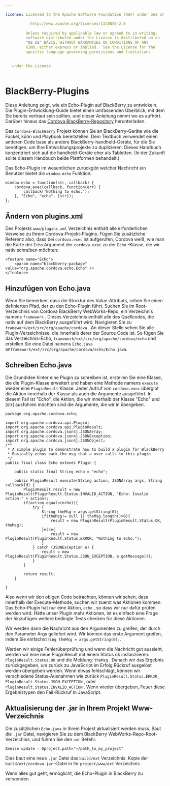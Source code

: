 ```yaml
---

license: Licensed to the Apache Software Foundation (ASF) under one or more contributor license agreements. See the NOTICE file distributed with this work for additional information regarding copyright ownership. The ASF licenses this file to you under the Apache License, Version 2.0 (the "License"); you may not use this file except in compliance with the License. You may obtain a copy of the License at

           http://www.apache.org/licenses/LICENSE-2.0
    
         Unless required by applicable law or agreed to in writing,
         software distributed under the License is distributed on an
         "AS IS" BASIS, WITHOUT WARRANTIES OR CONDITIONS OF ANY
         KIND, either express or implied.  See the License for the
         specific language governing permissions and limitations
    

   under the License.
---
```


# BlackBerry-Plugins

Diese Anleitung zeigt, wie ein Echo-Plugin auf BlackBerry zu entwickeln. Die Plugin-Entwicklung-Guide bietet einen umfassenden Überblick, mit dem Sie bereits vertraut sein sollten, und dieser Anleitung nimmt wo es aufhört. Darüber hinaus das [Cordova BlackBerry-Repository][1] herunterladen.

 [1]: https://git-wip-us.apache.org/repos/asf?p=cordova-blackberry-webworks.git;a=summary

Das `Cordova-BlackBerry` Projekt können Sie an BlackBerry-Geräte wie die Fackel, kühn und Playbook bereitstellen. Dem Textbuch verwendet einen anderen Code base als andere BlackBerry-handheld-Geräte, für die Sie benötigen, um Ihre Entwicklungsprojekte zu duplizieren. Dieses Handbuch konzentriert sich auf die handheld-Geräte eher als Tabletten. (In der Zukunft sollte diesem Handbuch beide Plattformen behandelt.)

Das Echo-Plugin im wesentlichen zurückgibt welcher Nachricht ein Benutzer bietet die `window.echo` Funktion:

    window.echo = function(str, callback) {
        cordova.exec(callback, function(err) {
            callback('Nothing to echo.');
        }, "Echo", "echo", [str]);
    };
    

## Ändern von plugins.xml

Des Projekts `www/plugins.xml` Verzeichnis enthält alle erforderlichen Verweise zu Ihrem Cordova-Projekt-Plugins. Fügen Sie zusätzliche Referenz also, dass bei `cordova.exec` ist aufgerufen, Cordova weiß, wie man die Karte der `Echo` Argument der `cordova.exec` zu der `Echo` -Klasse, die wir nativ schreiben möchten:

    <feature name="Echo">
        <param name="blackberry-package" value="org.apache.cordova.echo.Echo" />
    </feature>
    

## Hinzufügen von Echo.java

Wenn Sie bemerken, dass die Struktur des Value-Attributs, sehen Sie einen definierten Pfad, der zu den Echo-Plugin führt. Suchen Sie im Root-Verzeichnis von Cordova BlackBerry WebWorks-Repo, ein Verzeichnis namens `framework` . Dieses Verzeichnis enthält alle des Quellcodes, die nativ auf dem BlackBerry ausgeführt wird. Navigieren Sie zu `framework/ext/src/org/apache/cordova` . An dieser Stelle sehen Sie alle Plugin-Verzeichnisse, die innerhalb derer der Source Code ist. So fügen Sie das Verzeichnis-Echo, `framework/ext/src/org/apache/cordova/echo` und erstellen Sie eine Datei namens `Echo.java` an`framework/ext/src/org/apache/cordova/echo/Echo.java`.

## Schreiben Echo.java

Die Grundidee hinter eine Plugin zu schreiben ist, erstellen Sie eine Klasse, die die Plugin-Klasse erweitert und haben eine Methode namens `execute` wieder eine `PluginResult` Klasse. Jeder Aufruf von `cordova.exec` übergibt die Aktion innerhalb der Klasse als auch die Argumente ausgeführt. In diesem Fall ist "Echo", die Aktion, die wir innerhalb der Klasse "Echo" und [str] ausführen möchten sind die Argumente, die wir in übergeben.

    package org.apache.cordova.echo;
    
    import org.apache.cordova.api.Plugin;
    import org.apache.cordova.api.PluginResult;
    import org.apache.cordova.json4j.JSONArray;
    import org.apache.cordova.json4j.JSONException;
    import org.apache.cordova.json4j.JSONObject;
    /**
     * A simple plugin to demonstrate how to build a plugin for BlackBerry
     * Basically echos back the msg that a user calls to this plugin
     */
    public final class Echo extends Plugin {
    
        public static final String echo = "echo";
    
        public PluginResult execute(String action, JSONArray args, String callbackId) {
            PluginResult result = new PluginResult(PluginResult.Status.INVALID_ACTION, "Echo: Invalid action:" + action);
            if(action.equals(echo)){
                try {
                    String theMsg = args.getString(0);
                    if(theMsg!= null || theMsg.length()>0){
                        result = new PluginResult(PluginResult.Status.OK, theMsg);
                    }else{
                        result = new PluginResult(PluginResult.Status.ERROR, "Nothing to echo.");
                    }
                } catch (JSONException e) {
                    result = new PluginResult(PluginResult.Status.JSON_EXCEPTION, e.getMessage());
                }
            }
    
            return result;
        }
    
    }
    

Also wenn wir den obigen Code betrachten, können wir sehen, dass innerhalb der Execute-Methode, suchen wir zuerst was Aktionen kommen. Das Echo-Plugin hat nur eine Aktion, `echo` , so dass wir nur dafür prüfen werden wird. Hätte unser Plugin mehr Aktionen, ist es einfach eine Frage der hinzufügen weitere bedingte Tests checken für diese Aktionen.

Wir werden dann die Nachricht aus den Argumenten zu greifen, der durch den Parameter Args geliefert wird. Wir können das erste Argument greifen, indem Sie einfach`String theMsg = args.getString(0);`.

Werden wir einige Fehlerüberprüfung und wenn die Nachricht gut aussieht, werden wir eine neue PluginResult mit einem Status ok instanziieren: `PluginResult.Status.OK` und die Meldung: `theMsg` . Danach wir das Ergebnis zurückgegeben, um zurück zu JavaScript im Erfolg Rückruf ausgelöst werden übergeben werden. Wenn etwas fehlschlägt, können wir verschiedene Status-Ausnahmen wie zurück `PluginResult.Status.ERROR` , `PluginResult.Status.JSON_EXCEPTION` , oder `PluginResult.Status.INVALID_ACTION` . Wenn wieder übergeben, Feuer diese Ergebnistypen den Fail-Rückruf in JavaScript.

## Aktualisierung der .jar in Ihrem Projekt Www-Verzeichnis

Die zusätzlichen `Echo.java` in Ihrem Projekt aktualisiert werden muss. Baut die `.jar` Datei, navigieren Sie zu dem BlackBerry WebWorks-Repo-Root-Verzeichnis, und führen Sie den `ant` Befehl:

    Ameise update - Dproject.path="~/path_to_my_project"
    

Dies baut eine neue `.jar` Datei das `build/ext` Verzeichnis. Kopie der `build/ext/cordova.jar` -Datei in Ihr `project/www/ext` Verzeichnis.

Wenn alles gut geht, ermöglicht, die Echo-Plugin in BlackBerry zu verwenden.